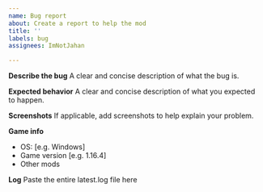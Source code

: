 ```yaml
---
name: Bug report
about: Create a report to help the mod
title: ''
labels: bug
assignees: ImNotJahan

---
```


**Describe the bug**
A clear and concise description of what the bug is.

**Expected behavior**
A clear and concise description of what you expected to happen.

**Screenshots**
If applicable, add screenshots to help explain your problem.

**Game info**
 - OS: [e.g. Windows]
 - Game version [e.g. 1.16.4]
 - Other mods

**Log**
Paste the entire latest.log file here
